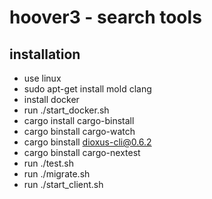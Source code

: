 # hoover3 - search tools

## installation

- use linux
- sudo apt-get install mold clang
- install docker
- run ./start_docker.sh
- cargo install cargo-binstall
- cargo binstall cargo-watch
- cargo binstall dioxus-cli@0.6.2
- cargo binstall cargo-nextest
- run ./test.sh
- run ./migrate.sh
- run ./start_client.sh